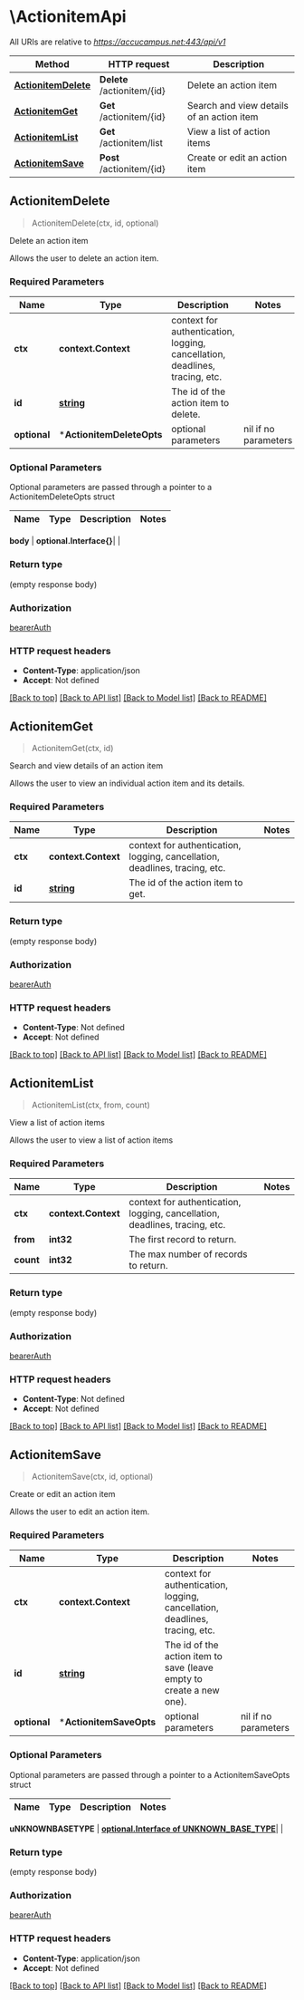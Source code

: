 # \ActionitemApi

All URIs are relative to *https://accucampus.net:443/api/v1*

Method | HTTP request | Description
------------- | ------------- | -------------
[**ActionitemDelete**](ActionitemApi.md#ActionitemDelete) | **Delete** /actionitem/{id} | Delete an action item
[**ActionitemGet**](ActionitemApi.md#ActionitemGet) | **Get** /actionitem/{id} | Search and view details of an action item
[**ActionitemList**](ActionitemApi.md#ActionitemList) | **Get** /actionitem/list | View a list of action items
[**ActionitemSave**](ActionitemApi.md#ActionitemSave) | **Post** /actionitem/{id} | Create or edit an action item



## ActionitemDelete

> ActionitemDelete(ctx, id, optional)

Delete an action item

Allows the user to delete an action item.

### Required Parameters


Name | Type | Description  | Notes
------------- | ------------- | ------------- | -------------
**ctx** | **context.Context** | context for authentication, logging, cancellation, deadlines, tracing, etc.
**id** | [**string**](.md)| The id of the action item to delete. | 
 **optional** | ***ActionitemDeleteOpts** | optional parameters | nil if no parameters

### Optional Parameters

Optional parameters are passed through a pointer to a ActionitemDeleteOpts struct


Name | Type | Description  | Notes
------------- | ------------- | ------------- | -------------

 **body** | **optional.Interface{}**|  | 

### Return type

 (empty response body)

### Authorization

[bearerAuth](../README.md#bearerAuth)

### HTTP request headers

- **Content-Type**: application/json
- **Accept**: Not defined

[[Back to top]](#) [[Back to API list]](../README.md#documentation-for-api-endpoints)
[[Back to Model list]](../README.md#documentation-for-models)
[[Back to README]](../README.md)


## ActionitemGet

> ActionitemGet(ctx, id)

Search and view details of an action item

Allows the user to view an individual action item and its details.

### Required Parameters


Name | Type | Description  | Notes
------------- | ------------- | ------------- | -------------
**ctx** | **context.Context** | context for authentication, logging, cancellation, deadlines, tracing, etc.
**id** | [**string**](.md)| The id of the action item to get. | 

### Return type

 (empty response body)

### Authorization

[bearerAuth](../README.md#bearerAuth)

### HTTP request headers

- **Content-Type**: Not defined
- **Accept**: Not defined

[[Back to top]](#) [[Back to API list]](../README.md#documentation-for-api-endpoints)
[[Back to Model list]](../README.md#documentation-for-models)
[[Back to README]](../README.md)


## ActionitemList

> ActionitemList(ctx, from, count)

View a list of action items

Allows the user to view a list of action items

### Required Parameters


Name | Type | Description  | Notes
------------- | ------------- | ------------- | -------------
**ctx** | **context.Context** | context for authentication, logging, cancellation, deadlines, tracing, etc.
**from** | **int32**| The first record to return. | 
**count** | **int32**| The max number of records to return. | 

### Return type

 (empty response body)

### Authorization

[bearerAuth](../README.md#bearerAuth)

### HTTP request headers

- **Content-Type**: Not defined
- **Accept**: Not defined

[[Back to top]](#) [[Back to API list]](../README.md#documentation-for-api-endpoints)
[[Back to Model list]](../README.md#documentation-for-models)
[[Back to README]](../README.md)


## ActionitemSave

> ActionitemSave(ctx, id, optional)

Create or edit an action item

Allows the user to edit an action item.

### Required Parameters


Name | Type | Description  | Notes
------------- | ------------- | ------------- | -------------
**ctx** | **context.Context** | context for authentication, logging, cancellation, deadlines, tracing, etc.
**id** | [**string**](.md)| The id of the action item to save (leave empty to create a new one). | 
 **optional** | ***ActionitemSaveOpts** | optional parameters | nil if no parameters

### Optional Parameters

Optional parameters are passed through a pointer to a ActionitemSaveOpts struct


Name | Type | Description  | Notes
------------- | ------------- | ------------- | -------------

 **uNKNOWNBASETYPE** | [**optional.Interface of UNKNOWN_BASE_TYPE**](UNKNOWN_BASE_TYPE.md)|  | 

### Return type

 (empty response body)

### Authorization

[bearerAuth](../README.md#bearerAuth)

### HTTP request headers

- **Content-Type**: application/json
- **Accept**: Not defined

[[Back to top]](#) [[Back to API list]](../README.md#documentation-for-api-endpoints)
[[Back to Model list]](../README.md#documentation-for-models)
[[Back to README]](../README.md)

